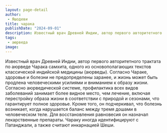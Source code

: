 ```yaml
---
layout: page-detail
author:
 - Яшодеви
title: чарака
publishDate: "2024-09-01"
description: Известный врач Древней Индии, автор первого авторитетного трактата по аюрведе Чарака самхита, одного из основополагающих текстов классической индийской медицины (аюрведы). Согласно Чараке, здоровье и болезни не предопределены заранее, и жизнь может быть продлена человеческими усилиями и вниманием к образу жизни. Согласно аюрведической системе, профилактика всех видов заболеваний занимает более видное место, чем лечение, включая перестройку образа жизни в соответствии с природой и сезонами, что гарантирует полное здоровье. Кроме того, он подчеркивал, что болезнь возникает, когда нарушается баланс между тремя дошами в человеческом теле. Для восстановления равновесия он назначал лекарственные препараты. Чараку иногда идентифицируют с Патанджали, а также считают инкарнацией Шеши.
tags:
 - аюрведа
image: 
---
```


Известный врач Древней Индии, автор первого авторитетного трактата по аюрведе Чарака самхита, одного из основополагающих текстов классической индийской медицины (аюрведы). Согласно Чараке, здоровье и болезни не предопределены заранее, и жизнь может быть продлена человеческими усилиями и вниманием к образу жизни. Согласно аюрведической системе, профилактика всех видов заболеваний занимает более видное место, чем лечение, включая перестройку образа жизни в соответствии с природой и сезонами, что гарантирует полное здоровье. Кроме того, он подчеркивал, что болезнь возникает, когда нарушается баланс между тремя дошами в человеческом теле. Для восстановления равновесия он назначал лекарственные препараты. Чараку иногда идентифицируют с Патанджали, а также считают инкарнацией Шеши.

